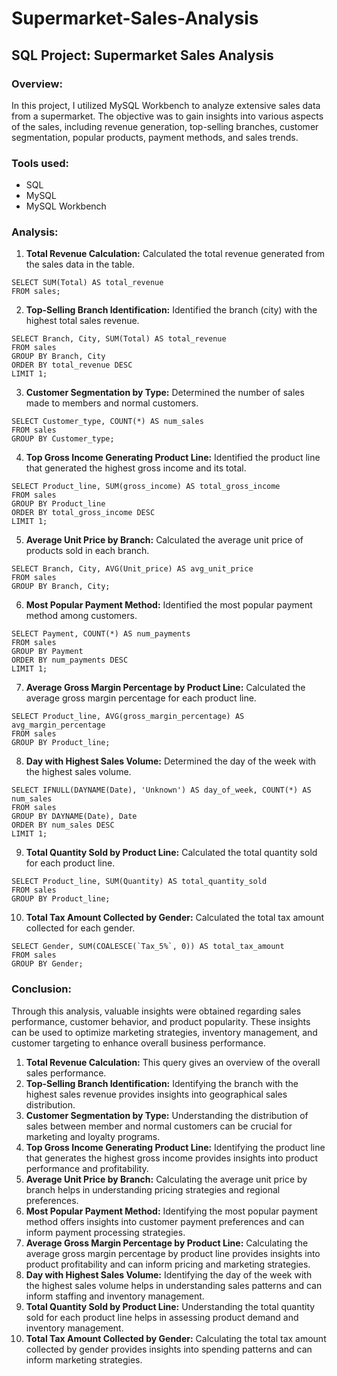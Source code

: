 # Supermarket-Sales-Analysis
## SQL Project: Supermarket Sales Analysis

### Overview:
In this project, I utilized MySQL Workbench to analyze extensive sales data from a supermarket. The objective was to gain insights into various aspects of the sales, including revenue generation, top-selling branches, customer segmentation, popular products, payment methods, and sales trends.

### Tools used:
- SQL
- MySQL
- MySQL Workbench

### Analysis:
1. **Total Revenue Calculation:** Calculated the total revenue generated from the sales data in the table.
```
SELECT SUM(Total) AS total_revenue
FROM sales;
```
2. **Top-Selling Branch Identification:** Identified the branch (city) with the highest total sales revenue.
```
SELECT Branch, City, SUM(Total) AS total_revenue
FROM sales
GROUP BY Branch, City
ORDER BY total_revenue DESC
LIMIT 1;
```
3. **Customer Segmentation by Type:** Determined the number of sales made to members and normal customers.
```
SELECT Customer_type, COUNT(*) AS num_sales
FROM sales
GROUP BY Customer_type;
```
4. **Top Gross Income Generating Product Line:** Identified the product line that generated the highest gross income and its total.
```
SELECT Product_line, SUM(gross_income) AS total_gross_income
FROM sales
GROUP BY Product_line
ORDER BY total_gross_income DESC
LIMIT 1;
```
5. **Average Unit Price by Branch:** Calculated the average unit price of products sold in each branch.
```
SELECT Branch, City, AVG(Unit_price) AS avg_unit_price
FROM sales
GROUP BY Branch, City;
```
6. **Most Popular Payment Method:** Identified the most popular payment method among customers.
```
SELECT Payment, COUNT(*) AS num_payments
FROM sales
GROUP BY Payment
ORDER BY num_payments DESC
LIMIT 1;
```
7. **Average Gross Margin Percentage by Product Line:** Calculated the average gross margin percentage for each product line.
```
SELECT Product_line, AVG(gross_margin_percentage) AS avg_margin_percentage
FROM sales
GROUP BY Product_line;
```
8. **Day with Highest Sales Volume:** Determined the day of the week with the highest sales volume.
```
SELECT IFNULL(DAYNAME(Date), 'Unknown') AS day_of_week, COUNT(*) AS num_sales
FROM sales
GROUP BY DAYNAME(Date), Date
ORDER BY num_sales DESC
LIMIT 1;
```
9. **Total Quantity Sold by Product Line:** Calculated the total quantity sold for each product line.
```
SELECT Product_line, SUM(Quantity) AS total_quantity_sold
FROM sales
GROUP BY Product_line;
```
10. **Total Tax Amount Collected by Gender:** Calculated the total tax amount collected for each gender.
```
SELECT Gender, SUM(COALESCE(`Tax_5%`, 0)) AS total_tax_amount
FROM sales
GROUP BY Gender;
```

### Conclusion:
Through this analysis, valuable insights were obtained regarding sales performance, customer behavior, and product popularity. These insights can be used to optimize marketing strategies, inventory management, and customer targeting to enhance overall business performance.
1. **Total Revenue Calculation:** This query gives an overview of the overall sales performance.
2. **Top-Selling Branch Identification:** Identifying the branch with the highest sales revenue provides insights into geographical sales distribution.
3. **Customer Segmentation by Type:** Understanding the distribution of sales between member and normal customers can be crucial for marketing and loyalty programs.
4. **Top Gross Income Generating Product Line:** Identifying the product line that generates the highest gross income provides insights into product performance and profitability.
5. **Average Unit Price by Branch:** Calculating the average unit price by branch helps in understanding pricing strategies and regional preferences.
6. **Most Popular Payment Method:** Identifying the most popular payment method offers insights into customer payment preferences and can inform payment processing strategies.
7. **Average Gross Margin Percentage by Product Line:** Calculating the average gross margin percentage by product line provides insights into product profitability and can inform pricing and marketing strategies.
8. **Day with Highest Sales Volume:** Identifying the day of the week with the highest sales volume helps in understanding sales patterns and can inform staffing and inventory management.
9. **Total Quantity Sold by Product Line:** Understanding the total quantity sold for each product line helps in assessing product demand and inventory management.
10. **Total Tax Amount Collected by Gender:** Calculating the total tax amount collected by gender provides insights into spending patterns and can inform marketing strategies.
